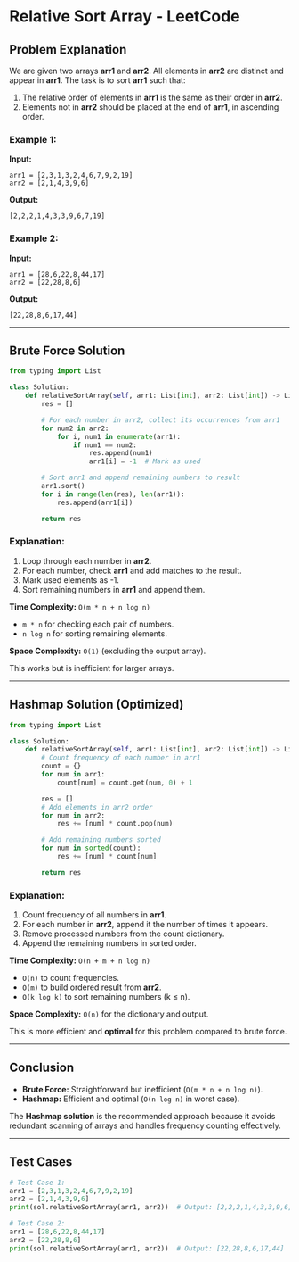 # Relative Sort Array - LeetCode

## Problem Explanation

We are given two arrays **arr1** and **arr2**. All elements in **arr2** are distinct and appear in **arr1**. The task is to sort **arr1** such that:

1. The relative order of elements in **arr1** is the same as their order in **arr2**.
2. Elements not in **arr2** should be placed at the end of **arr1**, in ascending order.

### Example 1:

**Input:**

```
arr1 = [2,3,1,3,2,4,6,7,9,2,19]
arr2 = [2,1,4,3,9,6]
```

**Output:**

```
[2,2,2,1,4,3,3,9,6,7,19]
```

### Example 2:

**Input:**

```
arr1 = [28,6,22,8,44,17]
arr2 = [22,28,8,6]
```

**Output:**

```
[22,28,8,6,17,44]
```

---

## Brute Force Solution

```python
from typing import List

class Solution:
    def relativeSortArray(self, arr1: List[int], arr2: List[int]) -> List[int]:
        res = []

        # For each number in arr2, collect its occurrences from arr1
        for num2 in arr2:
            for i, num1 in enumerate(arr1):
                if num1 == num2:
                    res.append(num1)
                    arr1[i] = -1  # Mark as used

        # Sort arr1 and append remaining numbers to result
        arr1.sort()
        for i in range(len(res), len(arr1)):
            res.append(arr1[i])

        return res
```

### Explanation:

1. Loop through each number in **arr2**.
2. For each number, check **arr1** and add matches to the result.
3. Mark used elements as -1.
4. Sort remaining numbers in **arr1** and append them.

**Time Complexity:** `O(m * n + n log n)`

* `m * n` for checking each pair of numbers.
* `n log n` for sorting remaining elements.

**Space Complexity:** `O(1)` (excluding the output array).

This works but is inefficient for larger arrays.

---

## Hashmap Solution (Optimized)

```python
from typing import List

class Solution:
    def relativeSortArray(self, arr1: List[int], arr2: List[int]) -> List[int]:
        # Count frequency of each number in arr1
        count = {}
        for num in arr1:
            count[num] = count.get(num, 0) + 1

        res = []
        # Add elements in arr2 order
        for num in arr2:
            res += [num] * count.pop(num)

        # Add remaining numbers sorted
        for num in sorted(count):
            res += [num] * count[num]

        return res
```

### Explanation:

1. Count frequency of all numbers in **arr1**.
2. For each number in **arr2**, append it the number of times it appears.
3. Remove processed numbers from the count dictionary.
4. Append the remaining numbers in sorted order.

**Time Complexity:** `O(n + m + n log n)`

* `O(n)` to count frequencies.
* `O(m)` to build ordered result from **arr2**.
* `O(k log k)` to sort remaining numbers (k ≤ n).

**Space Complexity:** `O(n)` for the dictionary and output.

This is more efficient and **optimal** for this problem compared to brute force.

---

## Conclusion

* **Brute Force:** Straightforward but inefficient (`O(m * n + n log n)`).
* **Hashmap:** Efficient and optimal (`O(n log n)` in worst case).

The **Hashmap solution** is the recommended approach because it avoids redundant scanning of arrays and handles frequency counting effectively.

---

## Test Cases

```python
# Test Case 1:
arr1 = [2,3,1,3,2,4,6,7,9,2,19]
arr2 = [2,1,4,3,9,6]
print(sol.relativeSortArray(arr1, arr2))  # Output: [2,2,2,1,4,3,3,9,6,7,19]

# Test Case 2:
arr1 = [28,6,22,8,44,17]
arr2 = [22,28,8,6]
print(sol.relativeSortArray(arr1, arr2))  # Output: [22,28,8,6,17,44]
```